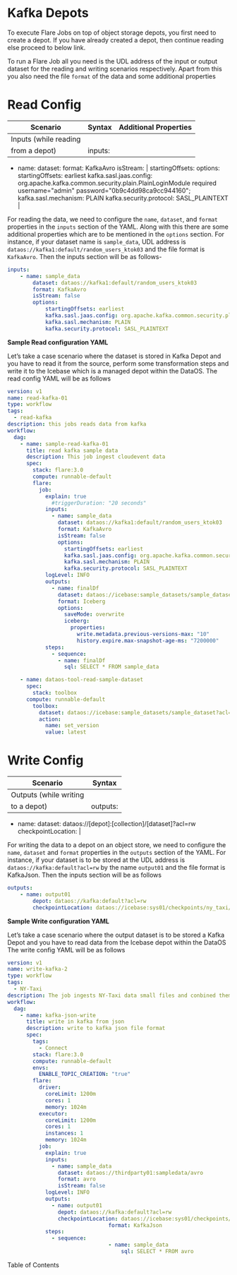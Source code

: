 # Kafka Depots


To execute Flare Jobs on top of object storage depots, you first need to create a depot. If you have already created a depot, then continue reading else proceed to below link.

To run a Flare Job all you need is the UDL address of the input or output dataset for the reading and writing scenarios respectively. Apart from this you also need the file `format` of the data and some additional properties

# Read Config

| Scenario | Syntax | Additional Properties |
| --- | --- | --- |
| Inputs (while reading
from a depot) | inputs:
   - name: <input-dataset-name>
     dataset: <udl-address>
     format: KafkaAvro
     isStream: <boolean> | startingOffsets: 
options:
   startingOffsets: earliest
   kafka.sasl.jaas.config: org.apache.kafka.common.security.plain.PlainLoginModule required username="admin" password="0b9c4dd98ca9cc944160";
   kafka.sasl.mechanism: PLAIN
   kafka.security.protocol: SASL_PLAINTEXT |

For reading the data, we need to configure the `name`, `dataset`, and `format` properties in the `inputs` section of the YAML. Along with this there are some additional properties which are to be mentioned in the `options` section. For instance, if your dataset name is `sample_data`, UDL address is `dataos://kafka1:default/random_users_ktok03` and the file format is `KafkaAvro`. Then the inputs section will be as follows-

```yaml
inputs:
	- name: sample_data
		dataset: dataos://kafka1:default/random_users_ktok03
		format: KafkaAvro
		isStream: false
		options:
			startingOffsets: earliest
			kafka.sasl.jaas.config: org.apache.kafka.common.security.plain.PlainLoginModule required username="admin" password="0b9c4dd98ca9cc944160";
			kafka.sasl.mechanism: PLAIN
			kafka.security.protocol: SASL_PLAINTEXT
```

**Sample Read configuration YAML**

Let’s take a case scenario where the dataset is stored in Kafka Depot and you have to read it from the source, perform some transformation steps and write it to the Icebase which is a managed depot within the DataOS. The read config YAML will be as follows

```yaml
version: v1
name: read-kafka-01
type: workflow
tags:
  - read-kafka
description: this jobs reads data from kafka
workflow:
  dag:
    - name: sample-read-kafka-01
      title: read kafka sample data
      description: This job ingest cloudevent data
      spec:
        stack: flare:3.0
        compute: runnable-default
        flare:
          job:
            explain: true
              #triggerDuration: "20 seconds"
            inputs:
              - name: sample_data
                dataset: dataos://kafka1:default/random_users_ktok03
                format: KafkaAvro
                isStream: false
                options:
                  startingOffsets: earliest
                  kafka.sasl.jaas.config: org.apache.kafka.common.security.plain.PlainLoginModule required username="admin" password="0b9c4dd98ca9cc944160";
                  kafka.sasl.mechanism: PLAIN
                  kafka.security.protocol: SASL_PLAINTEXT
            logLevel: INFO
            outputs:
              - name: finalDf
                dataset: dataos://icebase:sample_datasets/sample_dataset_kafkaavro?acl=rw
                format: Iceberg
                options:
                  saveMode: overwrite
                  iceberg:
                    properties:
                      write.metadata.previous-versions-max: "10"
                      history.expire.max-snapshot-age-ms: "7200000"
            steps:
              - sequence:
                - name: finalDf
                  sql: SELECT * FROM sample_data

    - name: dataos-tool-read-sample-dataset
      spec:
        stack: toolbox
      compute: runnable-default
        toolbox:
          dataset: dataos://icebase:sample_datasets/sample_dataset?acl=rw
          action:
            name: set_version
            value: latest
```

# Write Config

| Scenario | Syntax |
| --- | --- |
| Outputs (while writing
to a depot) | outputs:
  - name: <name-of-output>
    dataset: dataos://[depot]:[collection]/[dataset]?acl=rw
   checkpointLocation: <location-of-checkpoint>
 |

For writing the data to a depot on an object store, we need to configure the `name`,  `dataset` and `format` properties in the `outputs` section of the YAML. For instance, if your dataset is to be stored at the UDL address is `dataos://kafka:default?acl=rw` by the name `output01` and the file format is KafkaJson. Then the inputs section will be as follows

```yaml
outputs:
	- name: output01
		depot: dataos://kafka:default?acl=rw
		checkpointLocation: dataos://icebase:sys01/checkpoints/ny_taxi/output01/nyt01?acl=rw
```

**Sample Write configuration YAML**

Let’s take a case scenario where the output dataset is to be stored a Kafka Depot and you have to read data from the Icebase depot within the DataOS The write config YAML will be as follows

```yaml
version: v1
name: write-kafka-2
type: workflow
tags:
  - NY-Taxi
description: The job ingests NY-Taxi data small files and conbined them to one file
workflow:
  dag:
    - name: kafka-json-write
      title: write in kafka from json
      description: write to kafka json file format
      spec:
        tags:
          - Connect
        stack: flare:3.0
        compute: runnable-default
        envs:
          ENABLE_TOPIC_CREATION: "true"
        flare:
          driver:
            coreLimit: 1200m
            cores: 1
            memory: 1024m
          executor:
            coreLimit: 1200m
            cores: 1
            instances: 1
            memory: 1024m
          job:
            explain: true
            inputs:
              - name: sample_data
                dataset: dataos://thirdparty01:sampledata/avro
                format: avro
                isStream: false
            logLevel: INFO
            outputs:
              - name: output01
                depot: dataos://kafka:default?acl=rw
                checkpointLocation: dataos://icebase:sys01/checkpoints/ny_taxi/output01/nyt01?acl=rw
								format: KafkaJson
            steps:
              - sequence: 
								- name: sample_data
									sql: SELECT * FROM avro
```

Table of Contents